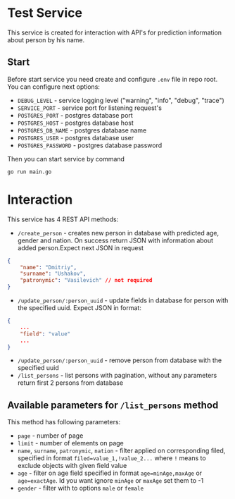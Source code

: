 # Test Service

This service is created for interaction with API's for prediction information about person by his name.

## Start

Before start service you need create and configure `.env` file in repo root. You can configure next options: 

* `DEBUG_LEVEL` - service logging level ("warning", "info", "debug", "trace")
* `SERVICE_PORT` - service port for listening request's
* `POSTGRES_PORT` - postgres database port
* `POSTGRES_HOST` - postgres database host
* `POSTGRES_DB_NAME` - postgres database name
* `POSTGRES_USER` - postgres database user
* `POSTGRES_PASSWORD` - postgres database password

Then you can start service by command

```
go run main.go
```

# Interaction

This service has 4 REST API methods:

* `/create_person` - creates new person in database with predicted age, gender and nation. On success return JSON with information about added person.Expect next JSON in request

```JSON
{
    "name": "Dmitriy",
    "surname": "Ushakov",
    "patronymic": "Vasilevich" // not required
}
```
* `/update_person/:person_uuid` - update fields in database for person with the specified uuid. Expect JSON in format:
```JSON
{
    ...
    "field": "value"
    ...
}
```
* `/update_person/:person_uuid` - remove person from database with the specified uuid
* `/list_persons` - list persons with pagination, without any parameters return first 2 persons from database

## Available parameters for `/list_persons` method

This method has following parameters:

* `page` - number of page
* `limit` - number of elements on page
*  `name`, `surname`, `patronymic`, `nation` - filter applied on corresponding filed, specified in format `filed=value_1,!value_2...` where `!` means to exclude objects with given field value
* `age` - filter on age field specified in format `age=minAge,maxAge` or `age=exactAge`. Id you want ignore `minAge` or `maxAge` set them to -1
* `gender` - filter with to options `male` or `female`